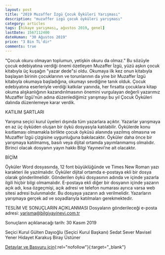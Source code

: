 ```yaml
---
layout: post
title: "2019 Muzaffer İzgü Çocuk Öyküleri Yarışması"
description: "muzaffer izgü çocuk öyküleri yarışması"
category: articles
tags: [hikaye yarışması, ağustos 2019, genel]
lastDate: 1567112400
dateHuman: "30 Ağustos 2019"
price: "3 Bin TL'dir"
comments: true
---
```


"Çocuk okuru olmayan toplumun, yetişkin okuru da olmaz."
Bu sözüyle çocuk edebiyatına verdiği önemi özetleyen Muzaffer İzgü, yüzü aşkın çocuk kitabıyla üç kuşağın "yazar dede"si oldu. Okumaya ilk kez onun kitabıyla başlayan birinin çocuklarının ve torunlarının da yine bir Muzaffer İzgü kitabıyla okumaya başladığına, okumayı sevdiğine tanık olduk. 
Çocuk edebiyatına eserleriyle verdiği katkılar yanında, her fırsatta çocuklara kitap okuma alışkanlığının kazandırılmasının önemini vurgulayan değerli yazarımız Muzaffer İzgü'nün adına düzenlediğimiz yarışmayı bu yıl Çocuk Öyküleri dalında düzenlemeye karar verdik.

KATILIM ŞARTLARI

Yarışma seçici kurul üyeleri dışında tüm yazarlara açıktır.
Yazarlar yarışmaya en az üç öyküden oluşan bir öykü dosyasıyla katılabilir.
Öykülerde konu kısıtlaması olmamakla birlikte çocuk öyküsü alanında yazılmış olmasına ve Muzaffer İzgü çizgisine uygunluğuna bakılacaktır.
Öyküler daha önce bir yarışmaya katılmamış, basılı veya dijital ortamda yayımlanmamış olmalıdır.
Birinci olacak dosyanın yayın hakkı Bilgi Yayınevi’ne ait olacaktır.
 
BİÇİM

Öyküler Word dosyasında, 12 font büyüklüğünde ve Times New Roman  yazı karakteri ile yazılmalıdır.
Öyküler dijital ortamda e-postaya ekli bir dosya olarak gönderilmelidir. Gönderilen öykü dosyasının adında ve içinde yazarla ilgili hiçbir bilgi olmamalıdır.
E-postaya ekli diğer bir dosyanın içinde yazarın açık adı, kısa özgeçmişi, açık adresi ve telefon numarası ayrıca varsa web sitesi adresi bulunmalıdır. Bu dosyaya yazarın adı verilmelidir.
Yazarların yarışmaya gerçek ad ve soyadlarıyla katılmaları gerekmektedir.
 
TESLİM VE SONUÇLARIN AÇIKLANMASI
Dosyaların gönderileceği e-posta adresi: yarisma@bilgiyayinevi.com.tr

Sonuçların açıklanacağı tarih: 30 Kasım 2019

Seçici Kurul
Gülten Dayıoğlu (Seçici Kurul Başkanı)
Sedat Sever
Mavisel Yener
Hidayet Karakuş
Biray Üstüner

[Detaylar ve Başvuru için](https://www.bilgiyayinevi.com.tr/2019-muzaffer-izgu-cocuk-oykuleri-yarismasi?utm_source=edebiyatyarismalari.com&utm_medium=affiliate&utm_campaign=cpc){:rel="nofollow"}{:target="_blank"}
